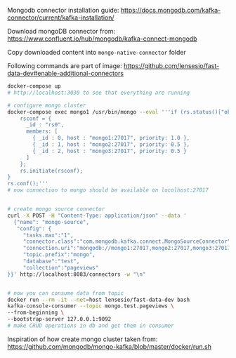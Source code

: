 Mongodb connector installation guide: 
https://docs.mongodb.com/kafka-connector/current/kafka-installation/

Download mongoDB connector from:
https://www.confluent.io/hub/mongodb/kafka-connect-mongodb

Copy downloaded content into `mongo-native-connector` folder

Following commands are part of image: https://github.com/lensesio/fast-data-dev#enable-additional-connectors

```bash
docker-compose up
# http://localhost:3030 to see that everything are running

# configure mongo cluster
docker-compose exec mongo1 /usr/bin/mongo --eval '''if (rs.status()["ok"] == 0) {
    rsconf = {
      _id : "rs0",
      members: [
        { _id : 0, host : "mongo1:27017", priority: 1.0 },
        { _id : 1, host : "mongo2:27017", priority: 0.5 },
        { _id : 2, host : "mongo3:27017", priority: 0.5 }
      ]
    };
    rs.initiate(rsconf);
}
rs.conf();'''
# now connection to mongo should be available on locolhost:27017


# create mongo source connector
curl -X POST -H "Content-Type: application/json" --data '
  {"name": "mongo-source",
   "config": {
     "tasks.max":"1",
     "connector.class":"com.mongodb.kafka.connect.MongoSourceConnector",
     "connection.uri":"mongodb://mongo1:27017,mongo2:27017,mongo3:27017",
     "topic.prefix":"mongo",
     "database":"test",
     "collection":"pageviews"
}}' http://localhost:8083/connectors -w "\n"


# now you can consume data from topic
docker run --rm -it --net=host lensesio/fast-data-dev bash
kafka-console-consumer --topic mongo.test.pageviews \
--from-beginning \
--bootstrap-server 127.0.0.1:9092
# make CRUD operations in db and get them in consumer
```

Inspiration of how create mongo cluster taken from: https://github.com/mongodb/mongo-kafka/blob/master/docker/run.sh